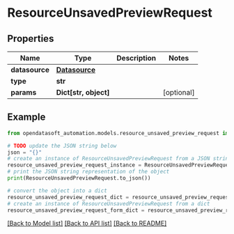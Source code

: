 # ResourceUnsavedPreviewRequest


## Properties

Name | Type | Description | Notes
------------ | ------------- | ------------- | -------------
**datasource** | [**Datasource**](Datasource.md) |  | 
**type** | **str** |  | 
**params** | **Dict[str, object]** |  | [optional] 

## Example

```python
from opendatasoft_automation.models.resource_unsaved_preview_request import ResourceUnsavedPreviewRequest

# TODO update the JSON string below
json = "{}"
# create an instance of ResourceUnsavedPreviewRequest from a JSON string
resource_unsaved_preview_request_instance = ResourceUnsavedPreviewRequest.from_json(json)
# print the JSON string representation of the object
print(ResourceUnsavedPreviewRequest.to_json())

# convert the object into a dict
resource_unsaved_preview_request_dict = resource_unsaved_preview_request_instance.to_dict()
# create an instance of ResourceUnsavedPreviewRequest from a dict
resource_unsaved_preview_request_form_dict = resource_unsaved_preview_request.from_dict(resource_unsaved_preview_request_dict)
```
[[Back to Model list]](../README.md#documentation-for-models) [[Back to API list]](../README.md#documentation-for-api-endpoints) [[Back to README]](../README.md)


